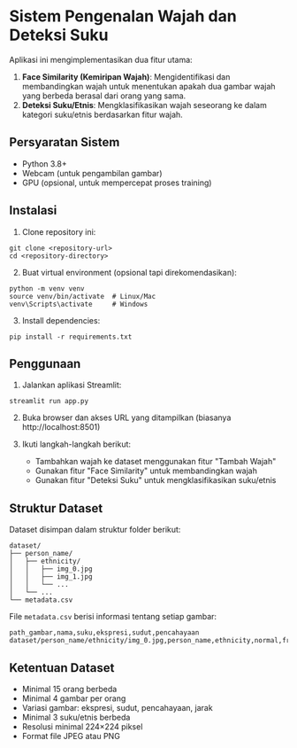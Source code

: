 # Sistem Pengenalan Wajah dan Deteksi Suku

Aplikasi ini mengimplementasikan dua fitur utama:
1. **Face Similarity (Kemiripan Wajah)**: Mengidentifikasi dan membandingkan wajah untuk menentukan apakah dua gambar wajah yang berbeda berasal dari orang yang sama.
2. **Deteksi Suku/Etnis**: Mengklasifikasikan wajah seseorang ke dalam kategori suku/etnis berdasarkan fitur wajah.

## Persyaratan Sistem

- Python 3.8+
- Webcam (untuk pengambilan gambar)
- GPU (opsional, untuk mempercepat proses training)

## Instalasi

1. Clone repository ini:
```
git clone <repository-url>
cd <repository-directory>
```

2. Buat virtual environment (opsional tapi direkomendasikan):
```
python -m venv venv
source venv/bin/activate  # Linux/Mac
venv\Scripts\activate     # Windows
```

3. Install dependencies:
```
pip install -r requirements.txt
```

## Penggunaan

1. Jalankan aplikasi Streamlit:
```
streamlit run app.py
```

2. Buka browser dan akses URL yang ditampilkan (biasanya http://localhost:8501)

3. Ikuti langkah-langkah berikut:
   - Tambahkan wajah ke dataset menggunakan fitur "Tambah Wajah"
   - Gunakan fitur "Face Similarity" untuk membandingkan wajah
   - Gunakan fitur "Deteksi Suku" untuk mengklasifikasikan suku/etnis

## Struktur Dataset

Dataset disimpan dalam struktur folder berikut:
```
dataset/
├── person_name/
│   ├── ethnicity/
│   │   ├── img_0.jpg
│   │   ├── img_1.jpg
│   │   └── ...
│   └── ...
└── metadata.csv
```

File `metadata.csv` berisi informasi tentang setiap gambar:
```
path_gambar,nama,suku,ekspresi,sudut,pencahayaan
dataset/person_name/ethnicity/img_0.jpg,person_name,ethnicity,normal,frontal,normal
```

## Ketentuan Dataset

- Minimal 15 orang berbeda
- Minimal 4 gambar per orang
- Variasi gambar: ekspresi, sudut, pencahayaan, jarak
- Minimal 3 suku/etnis berbeda
- Resolusi minimal 224×224 piksel
- Format file JPEG atau PNG 